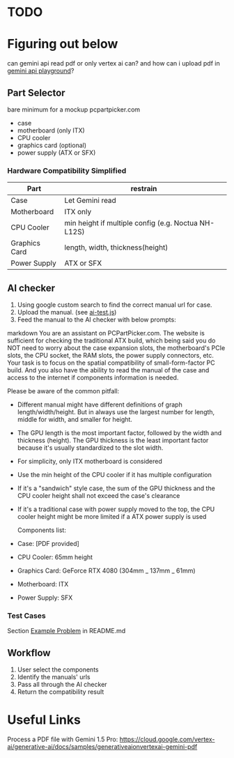 # TODO

# Figuring out below

can gemini api read pdf or only vertex ai can? and how can i upload pdf in [gemini api playground](https://aistudio.google.com/app)?

## Part Selector

bare minimum for a mockup pcpartpicker.com

- case
- motherboard (only ITX)
- CPU cooler
- graphics card (optional)
- power supply (ATX or SFX)

### Hardware Compatibility Simplified

| Part          | restrain                                            |
| ------------- | --------------------------------------------------- |
| Case          | Let Gemini read                                     |
| Motherboard   | ITX only                                            |
| CPU Cooler    | min height if multiple config (e.g. Noctua NH-L12S) |
| Graphics Card | length, width, thickness(height)                    |
| Power Supply  | ATX or SFX                                          |

## AI checker

1. Using google custom search to find the correct manual url for case.
2. Upload the manual. (see [ai-test.js](./ai-test.js))
3. Feed the manual to the AI checker with below prompts:

markdown
You are an assistant on PCPartPicker.com. The website is sufficient for checking the traditional ATX build, which being said you do NOT need to worry about the case expansion slots, the motherboard's PCIe slots, the CPU socket, the RAM slots, the power supply connectors, etc. Your task is to focus on the spatial compatibility of small-form-factor PC build. And you also have the ability to read the manual of the case and access to the internet if components information is needed.

Please be aware of the common pitfall:

- Different manual might have different definitions of graph length/width/height. But in always use the largest number for length, middle for width, and smaller for height.

- The GPU length is the most important factor, followed by the width and thickness (height). The GPU thickness is the least important factor because it's usually standardized to the slot width.
- For simplicity, only ITX motherboard is considered
- Use the min height of the CPU cooler if it has multiple configuration
- If it's a "sandwich" style case, the sum of the GPU thickness and the CPU cooler height shall not exceed the case's clearance
- If it's a traditional case with power supply moved to the top, the CPU cooler height might be more limited if a ATX power supply is used

  Components list:

- Case: [PDF provided]
- CPU Cooler: 65mm height
- Graphics Card: GeForce RTX 4080 (304mm _ 137mm _ 61mm)
- Motherboard: ITX
- Power Supply: SFX

### Test Cases

Section [Example Problem](../README.md#example-problem) in README.md

## Workflow

1. User select the components
2. Identify the manuals' urls
3. Pass all through the AI checker
4. Return the compatibility result

# Useful Links

Process a PDF file with Gemini 1.5 Pro: https://cloud.google.com/vertex-ai/generative-ai/docs/samples/generativeaionvertexai-gemini-pdf
